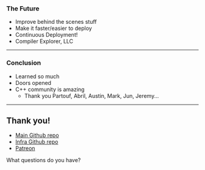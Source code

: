 <div class="white-bg">

### The Future

* Improve behind the scenes stuff
* Make it faster/easier to deploy
* Continuous Deployment!
* Compiler Explorer, LLC
  
</div>

---
<div class="white-bg">

### Conclusion

* Learned so much
* Doors opened
* C++ community is amazing
  * Thank you Partouf, Abril, Austin, Mark, Jun, Jeremy...
  
</div>

---

<div class="white-bg">

## Thank you!

* [Main Github repo](https://github.com/compiler-explorer/compiler-explorer)
* [Infra Github repo](https://github.com/compiler-explorer/infra)
* [Patreon](https://patreon.com/mattgodbolt)

What questions do you have?

</div>
